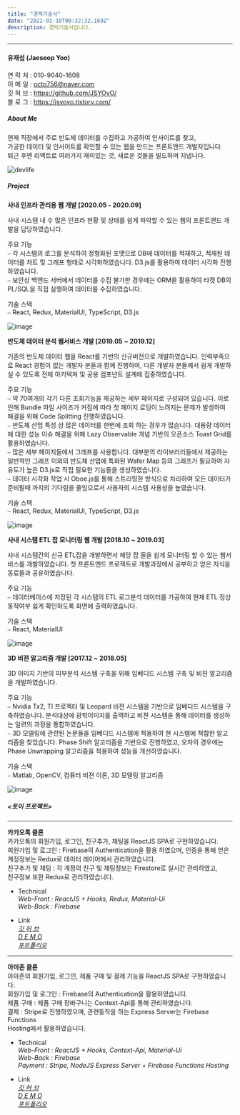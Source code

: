 ```yaml
---
title: "경력기술서"
date: "2021-01-10T00:32:32.169Z"
description: 경력기술서입니다.
---
```


---
#### 유재섭 (Jaeseop Yoo)
연 락 처 : 010-9040-1608  
이 메 일 : octo756@naver.com  
깃 허 브 : https://github.com/JSYOvO/  
블 로 그 : https://jsyovo.tistory.com/

##### About Me  
현재 직장에서 주로 반도체 데이터를 수집하고 가공하여 인사이트를 찾고,  
가공한 데이터 및 인사이트를 확인할 수 있는 웹을 만드는 프론트앤드 개발자입니다.  
퇴근 후엔 리액트로 여러가지 재미있는 것, 새로운 것들을 빌드하며 지냅니다.

  
![devlife](./my-dev-life.png)


##### Project

**사내 인프라 관리용 웹 개발 [2020.05 - 2020.09]**  

사내 시스템 내 수 많은 인프라 현황 및 상태를 쉽게 파악할 수 있는 웹의 프론트앤드 개발을 담당하였습니다.

주요 기능  
⎯ 각 시스템의 로그를 분석하여 정형화된 포맷으로 DB에 데이터를 적재하고, 적재된 데이터를 차트 및 그래프 형태로 시각화하였습니다.
D3.js를 활용하여 데이터 시각화 진행하였습니다.  
⎯ 보안상 백엔드 서버에서 데이터를 수집 불가한 경우에는 ORM을 활용하여 타켓 DB의 PL/SQL을 직접 실행하여 데이터를 수집하였습니다.

기술 스택  
⎯ React, Redux, MaterialUI, TypeScript, D3.js

![image](./pjt-infra-web.png)    

**반도체 데이터 분석 웹서비스 개발 [2019.05 ~ 2019.12]**  

기존의 반도체 데이터 웹을 React를 기반의 신규버전으로 개발하였습니다.
인력부족으로 React 경험이 없는 개발자 분들과 함께 진행하여, 다른 개발자 분들께서 쉽게 개발하실 수 있도록 전체 아키텍쳐 및 공용 컴포넌트 설계에 집중하였습니다.

주요 기능  
⎯ 약 70여개의 각기 다른 조회기능을 제공하는 세부 페이지로 구성되어 있습니다. 이로 인해 Bundle 파일 사이즈가 커짐에 따라
첫 페이지 로딩이 느려지는 문제가 발생하여 해결을 위해 Code Splitting 진행하였습니다.  
⎯ 반도체 산업 특성 상 많은 데이터를 한번에 조회 하는 경우가 많습니다. 대용량 데이터에 대한 성능 이슈 해결을 위해 Lazy Observable
개념 기반의 오픈소스 Toast Grid를 활용하였습니다.  
⎯ 많은 세부 페이지들에서 그래프를 사용합니다. 대부분의 라이브러리들에서 제공하는 일반적인 그래프 이외의 반도체 산업에 특화된
Wafer Map 등의 그래프가 필요하여 자유도가 높은 D3.js로 직접 필요한 기능들을 생성하였습니다.  
⎯ 데이터 시각화 작업 시 Oboe.js를 통해 스트리밍한 방식으로 처리하여 모든 데이터가 준비될때 까지의 기다림을 줄임으로서 사용자의
시스템 사용성을 높였습니다.  

기술 스택  
⎯ React, Redux, MaterialUI, TypeScript, D3.js

![image](./pjt-main-web.png) 
    
**사내 시스템 ETL 잡 모니터링 웹 개발 [2018.10 ~ 2019.03]**  

사내 시스템간의 신규 ETL잡을 개발하면서 해당 잡 들을 쉽게 모니터링 할 수 있는 웹서비스를 개발하였습니다.
첫 프론트엔드 프로젝트로 개발과정에서 공부하고 얻은 지식을 동료들과 공유하였습니다.

주요 기능  
⎯ 데이터베이스에 저장된 각 시스템의 ETL 로그분석 데이터를 가공하여 현재 ETL 정상동작여부 쉽게 확인하도록 화면에 출력하였습니다.

기술 스택  
⎯ React, MaterialUI

![image](./pjt-etl-web.png)  

**3D 비젼 알고리즘 개발 [2017.12 ~ 2018.05]**  

3D 이미지 기반의 피부분석 시스템 구축을 위해 임베디드 시스템 구축 및 비젼 알고리즘을 개발하였습니다.

주요 기능  
⎯ Nvidia Tx2, TI 프로젝터 및 Leopard 비젼 시스템을 기반으로 임베디드 시스템을 구축하였습니다. 분석대상에 광학이미지를 출력하고 비젼 시스템을 통해 데이터를 생성하는 일련의 과정을 통합하였습니다.  
⎯ 3D 모델링에 관련된 논문들을 임베디드 시스템에 적용하여 현 시스템에 적합한 알고리즘을 찾았습니다. Phase Shift 알고리즘을 기반으로 진행하였고, 오차의 경우에는 Phase Unwrapping 알고리즘을 적용하여 성능을 개선하였습니다.  

기술 스택  
⎯ Matlab, OpenCV, 컴퓨터 비젼 이론, 3D 모델링 알고리즘  

![image](./pjt-cv-image.png)  

##### <토이 프로젝트>  
---
 **카카오톡 클론**  
 카카오톡의 회원가입, 로그인, 친구추가, 채팅을 ReactJS SPA로 구현하였습니다.  
 회원가입 및 로그인 : Firebase의 Authentication을 활용 하였으며, 인증을 통해 얻은  
 계정정보는 Redux로 데이터 레이어에서 관리하였습니다.  
 친구추가 및 채팅 : 각 계정의 친구 및 채팅정보는 Firestore로 실시간 관리하였고,  
 친구정보 또한 Redux로 관리하였습니다.  

 - Technical  
 *Web-Front : ReactJS + Hooks, Redux, Material-Ui*  
 *Web-Back : Firebase*  

 - Link  
 *[깃 허 브](https://github.com/JSYOvO/KakaoTalk-Clone)*  
 *[D E M O](https://kakaotalk-clone.web.app)*  
 *[포트폴리오](https://jsyovo.com/%ED%86%A0%EC%9D%B4%20%ED%94%84%EB%A1%9C%EC%A0%9D%ED%8A%B8-%EC%B9%B4%EC%B9%B4%EC%98%A4%ED%86%A1/)*  

---  
 **아마존 클론**  
 아마존의 회원가입, 로그인, 제품 구매 및 결제 기능을 ReactJS SPA로 구현하였습니다.  
 회원가입 및 로그인 : Firebase의 Authentication을 활용하였습니다.  
 제품 구매 : 제품 구매 장바구니는 Context-Api를 통해 관리하였습니다.  
 결제 : Stripe로 진행하였으며, 관련동작을 하는 Express Server는 Firebase Functions  
 Hosting에서 활용하였습니다.

 - Technical  
 *Web-Front : ReactJS + Hooks, Context-Api, Material-Ui*  
 *Web-Back : Firebase*  
 *Payment : Stripe, NodeJS Express Server + Firebase Functions Hosting*  

 - Link  
 *[깃 허 브](https://github.com/JSYOvO/Amazon-Clone)*  
 *[D E M O](https://clone-31f17.web.app)*  
 *[포트폴리오](https://jsyovo.com/%ED%86%A0%EC%9D%B4%20%ED%94%84%EB%A1%9C%EC%A0%9D%ED%8A%B8-%EC%95%84%EB%A7%88%EC%A1%B4/)*  
  